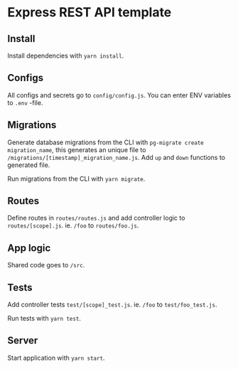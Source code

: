 # Express REST API template

## Install

Install dependencies with `yarn install`.

## Configs

All configs and secrets go to `config/config.js`. You can enter ENV variables to `.env` -file.

## Migrations

Generate database migrations from the CLI with `pg-migrate create migration_name`, this generates an unique file to `/migrations/[timestamp]_migration_name.js`. Add `up` and `down` functions to generated file.

Run migrations from the CLI with `yarn migrate`.

## Routes

Define routes in `routes/routes.js` and add controller logic to `routes/[scope].js`. ie. `/foo` to `routes/foo.js`.

## App logic

Shared code goes to `/src`.

## Tests

Add controller tests `test/[scope]_test.js`. ie. `/foo` to `test/foo_test.js`.

Run tests with `yarn test`.

## Server

Start application with `yarn start`.
